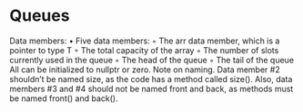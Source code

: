 # Queues
Data members:
• Five data members:
◦ The arr data member, which is a pointer to type T
◦ The total capacity of the array
◦ The number of slots currently used in the queue
◦ The head of the queue
◦ The tail of the queue
All can be initialized to nullptr or zero. Note on naming. Data member #2 shouldn’t be named size,
as the code has a method called size(). Also, data members #3 and #4 should not be named front
and back, as methods must be named front() and back().
